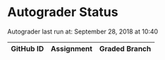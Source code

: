 # Autograder Status
Autograder last run at: September 28, 2018 at 10:40

| GitHub ID | Assignment | Graded Branch |
|-----------|------------|---------------|
